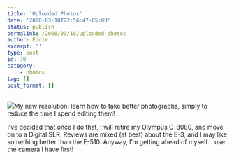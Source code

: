 ```yaml
---
title: 'Uploaded Photos'
date: '2008-03-18T22:56:47-05:00'
status: publish
permalink: /2008/03/18/uploaded-photos
author: Eddie
excerpt: ''
type: post
id: 79
category:
    - photos
tag: []
post_format: []
---
```

[![](http://farm3.static.flickr.com/2327/2344026927_f9d790229f_m.jpg)](http://www.flickr.com/people/ed_welker)My new resolution: learn how to take better photographs, simply to reduce the time I spend editing them!

I’ve decided that once I do that, I will retire my Olympus C-8080, and move on to a Digital SLR. Reviews are mixed (at best) about the E-3, and I may like something better than the E-510. Anyway, I’m getting ahead of myself… use the camera I have first!